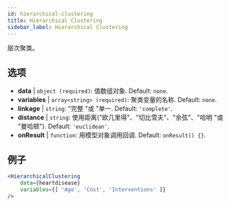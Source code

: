```yaml
---
id: hierarchical-clustering
title: Hierarchical Clustering
sidebar_label: Hierarchical Clustering
---
```


层次聚类。

## 选项

* __data__ | `object (required)`: 值数组对象. Default: `none`.
* __variables__ | `array<string> (required)`: 聚类变量的名称. Default: `none`.
* __linkage__ | `string`: "完整 "或 "单一. Default: `'complete'`.
* __distance__ | `string`: 使用距离("欧几里得"、"切比雪夫"、"余弦"、"哈明 "或 "曼哈顿"). Default: `'euclidean'`.
* __onResult__ | `function`: 用模型对象调用回调. Default: `onResult() {}`.


## 例子

```jsx live
<HierarchicalClustering 
    data={heartdisease} 
    variables={[ 'Age', 'Cost', 'Interventions' ]}
/>
```

